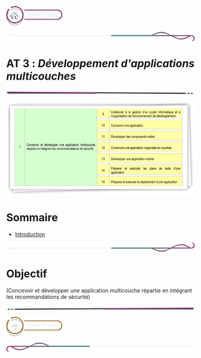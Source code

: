  <a href="../README.md">
  <img src="../assets/button/home_page.png" alt="Home page" style="width: 150px; height: auto;">
</a>

![border](../assets/line/border_deco_rt.png)

# **AT 3** : *Développement d'applications multicouches*

![border](../assets/line/line-pink-point_l.png)

![border](../assets/img/AT3.png)

# Sommaire

- [Introduction](#introduction)

![border](../assets/line/border_deco_rb.png)

# Objectif

(Concevoir et développer une application multicouche répartie en intégrant les recommandations de sécurité)

![border](../assets/line/line-pink-point_r.png)

<a href="#sommaire">
  <img src="../assets/button/back_to_top.png" alt="Back to top" style="width: 150px; height: auto;">
</a>

![border](../assets/line/border_deco_l.png)
